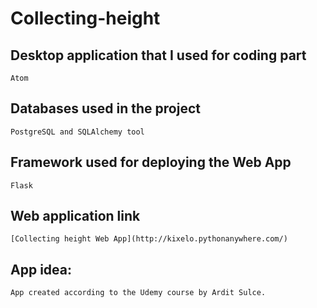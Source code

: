 # Collecting-height

## Desktop application that I used for coding part
```
Atom
```

## Databases used in the project
```
PostgreSQL and SQLAlchemy tool
```

## Framework used for deploying the Web App
```
Flask
```

## Web application link
```
[Collecting height Web App](http://kixelo.pythonanywhere.com/)
```

## App idea:
```
App created according to the Udemy course by Ardit Sulce.
```
